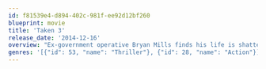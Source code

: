 ```yaml
---
id: f81539e4-d894-402c-981f-ee92d12bf260
blueprint: movie
title: 'Taken 3'
release_date: '2014-12-16'
overview: "Ex-government operative Bryan Mills finds his life is shattered when he's falsely accused of a murder that hits close to home. As he's pursued by a savvy police inspector, Mills employs his particular set of skills to track the real killer and exact his unique brand of justice."
genres: '[{"id": 53, "name": "Thriller"}, {"id": 28, "name": "Action"}]'
---
```

